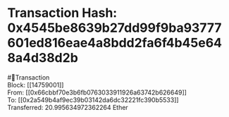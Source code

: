 
Transaction Hash: 0x4545be8639b27dd99f9ba93777601ed816eae4a8bdd2fa6f4b45e648a4d38d2b
====================================================================================
  
#💸Transaction  
Block: [[14759001]]  
From: [[0x66cbbf70e3b6fb0763033911926a63742b626649]]  
To: [[0x2a549b4af9ec39b03142da6dc32221fc390b5533]]  
Transferred: 20.995634972362264 Ether
